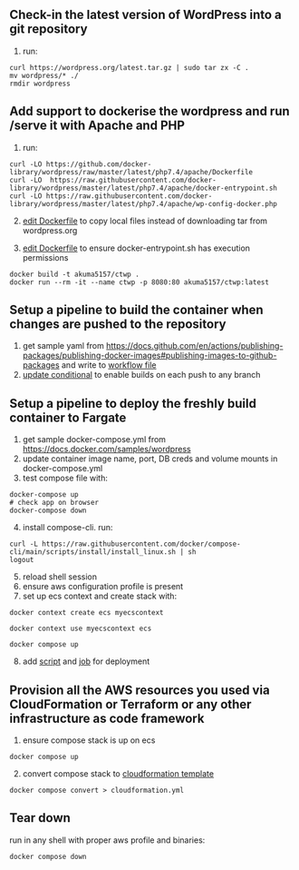 ## Check-in the latest version of WordPress into a git repository
1. run:
```
curl https://wordpress.org/latest.tar.gz | sudo tar zx -C .
mv wordpress/* ./
rmdir wordpress
```

## Add support to dockerise the wordpress and run /serve it with Apache and PHP
1. run: 
```
curl -LO https://github.com/docker-library/wordpress/raw/master/latest/php7.4/apache/Dockerfile
curl -LO  https://raw.githubusercontent.com/docker-library/wordpress/master/latest/php7.4/apache/docker-entrypoint.sh
curl -LO https://raw.githubusercontent.com/docker-library/wordpress/master/latest/php7.4/apache/wp-config-docker.php
```
2. [edit Dockerfile](Dockerfile#L118) to copy local files instead of downloading tar from wordpress.org

3. [edit Dockerfile](Dockerfile#L168) to ensure docker-entrypoint.sh has execution permissions
```
docker build -t akuma5157/ctwp .
docker run --rm -it --name ctwp -p 8080:80 akuma5157/ctwp:latest
```

## Setup a pipeline to build the container when changes are pushed to the repository
1. get sample yaml from https://docs.github.com/en/actions/publishing-packages/publishing-docker-images#publishing-images-to-github-packages and write to [workflow file](.github/workflows/docker-fargate.yml)   
2. [update conditional](.github/workflows/docker-fargate.yml#L4) to enable builds on each push to any branch  


## Setup a pipeline to deploy the freshly build container to Fargate
1. get sample docker-compose.yml from https://docs.docker.com/samples/wordpress
2. update container image name, port, DB creds and volume mounts in docker-compose.yml
3. test compose file with:
```
docker-compose up
# check app on browser
docker-compose down
```

4. install compose-cli. run:
```
curl -L https://raw.githubusercontent.com/docker/compose-cli/main/scripts/install/install_linux.sh | sh
logout
```
5. reload shell session
6. ensure aws configuration profile is present
7. set up ecs context and create stack with:
```
docker context create ecs myecscontext

docker context use myecscontext ecs

docker compose up
```
8. add [script](scripts/compose.sh) and [job](.github/workflows/docker-fargate.yml#L52) for deployment

## Provision all the AWS resources you used via CloudFormation or Terraform or any other infrastructure as code framework
1. ensure compose stack is up on ecs
``` 
docker compose up
```
2. convert compose stack to [cloudformation template](cloudformation.yml)
```
docker compose convert > cloudformation.yml
```


## Tear down
run in any shell with proper aws profile and binaries:
```
docker compose down
```
